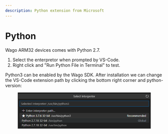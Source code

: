 ```yaml
---
description: Python extension from Microsoft
---
```


# Python

Wago ARM32 devices comes with Python 2.7.

1. Select the enterpretor when prompted by VS-Code.&#x20;
2. Right click and "Run Python File in Terminal" to test.

Python3 can be enabled by the Wago SDK. After installation we can change the VS-Code extension path by clicking the bottom right corner and python-version:

<figure><img src="../.gitbook/assets/image.png" alt=""><figcaption></figcaption></figure>
